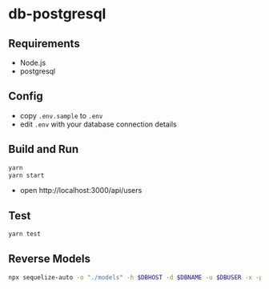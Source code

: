 # db-postgresql

## Requirements

- Node.js
- postgresql

## Config

- copy `.env.sample` to `.env`
- edit `.env` with your database connection details

## Build and Run

```bash
yarn
yarn start
```

- open http://localhost:3000/api/users

## Test

```bash
yarn test
```

## Reverse Models

```bash
npx sequelize-auto -o "./models" -h $DBHOST -d $DBNAME -u $DBUSER -x -p 5432 -e postgres
```
